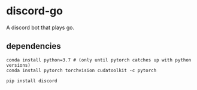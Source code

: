 # discord-go
A discord bot that plays go.

## dependencies

```
conda install python=3.7 # (only until pytorch catches up with python versions)
conda install pytorch torchvision cudatoolkit -c pytorch
```

```
pip install discord
```
